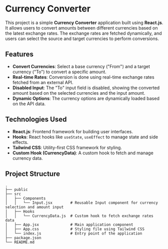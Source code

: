 # Currency Converter

This project is a simple **Currency Converter** application built using **React.js**. It allows users to convert amounts between different currencies based on the latest exchange rates. The exchange rates are fetched dynamically, and users can select the source and target currencies to perform conversions.

## Features

- **Convert Currencies**: Select a base currency ("From") and a target currency ("To") to convert a specific amount.
- **Real-time Rates**: Conversion is done using real-time exchange rates fetched from an external API.
- **Disabled Input**: The "To" input field is disabled, showing the converted amount based on the selected currencies and the input amount.
- **Dynamic Options**: The currency options are dynamically loaded based on the API data.

## Technologies Used

- **React.js**: Frontend framework for building user interfaces.
- **Hooks**: React hooks like `useState`, `useEffect` to manage state and side effects.
- **Tailwind CSS**: Utility-first CSS framework for styling.
- **Custom Hook (CurrencyData)**: A custom hook to fetch and manage currency data.

## Project Structure

```plaintext
.
├── public
├── src
│   ├── Components
│   │   └── Input.jsx        # Reusable Input component for currency selection and amount input
│   ├── Hooks
│   │   └── CurrencyData.js  # Custom hook to fetch exchange rates data
│   ├── App.jsx              # Main application component
│   ├── App.css              # Styling file using Tailwind CSS
│   └── index.js             # Entry point of the application
├── package.json
└── README.md
